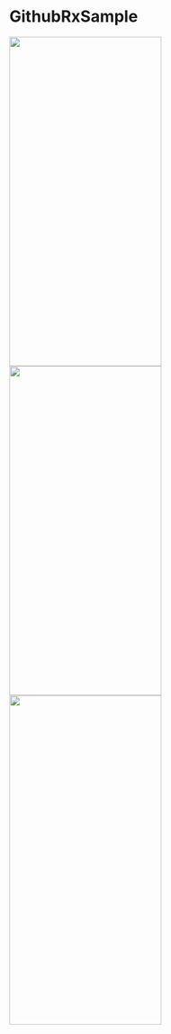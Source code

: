# GithubRxSample

<img src="https://i.ibb.co/yYTDkmM/Simulator-Screen-Shot-i-Phone-11-Pro-Max-2020-06-11-at-14-12-44.png" width="270" height="585"/>  <img src="https://i.ibb.co/LS1HX9B/Simulator-Screen-Shot-i-Phone-11-Pro-Max-2020-06-11-at-14-13-18.png" width="270" height="585"/>  <img src="https://i.ibb.co/K0mBSNG/Simulator-Screen-Shot-i-Phone-11-Pro-Max-2020-06-11-at-14-13-34.png" width="270" height="585"/>
